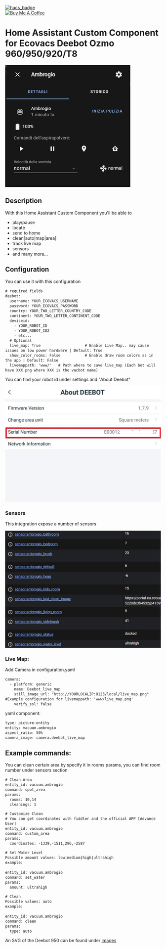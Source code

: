 [![hacs_badge](https://img.shields.io/badge/HACS-Default-orange.svg?style=for-the-badge)](https://github.com/custom-components/hacs)
<br><a href="https://www.buymeacoffee.com/4nd3rs" target="_blank"><img src="https://cdn.buymeacoffee.com/buttons/default-black.png" width="150px" height="35px" alt="Buy Me A Coffee" style="height: 35px !important;width: 150px !important;" ></a>

# Home Assistant Custom Component for Ecovacs Deebot Ozmo 960/950/920/T8

![Preview](images/prev.jpg)

## Description
With this Home Assistant Custom Component you'll be able to 
* play/pause
* locate
* send to home
* clean[auto|map|area]
* track live map
* sensors
* and many more...

## Configuration
You can use it with this configuration

```
# required fields
deebot:
  username: YOUR_ECOVACS_USERNAME
  password: YOUR_ECOVACS_PASSWORD
  country: YOUR_TWO_LETTER_COUNTRY_CODE
  continent: YOUR_TWO_LETTER_CONTINENT_CODE
  deviceid:
    - YOUR_ROBOT_ID
    - YOUR_ROBOT_ID2
    - etc...
  # Optional
  live_map: True                    # Enable Live Map.. may cause issues on low power hardware | Default: True
  show_color_rooms: False           # Enable draw room colors as in the app | Default: False
  livemappath: 'www/'   # Path where to save live_map (Each bot will have XXX.png where XXX is the vacbot name)
``` 

You can find your robot id under settings and "About Deebot"

![Preview](images/deviceid.jpg)

### Sensors
This integration expose a number of sensors

![Preview](images/sensors.jpg)

### Live Map:

Add Camera in configuration.yaml

```
camera:
  - platform: generic
    name: Deebot_live_map
    still_image_url: "http://YOURLOCALIP:8123/local/live_map.png" #Example configuration for livemappath: 'www/live_map.png'
    verify_ssl: false
```

yaml component:
```
type: picture-entity
entity: vacuum.ambrogio
aspect_ratio: 50%
camera_image: camera.deebot_live_map
```

## Example commands:
You can clean certain area by specify it in rooms params, you can find room number under sensors section

```
# Clean Area
entity_id: vacuum.ambrogio
command: spot_area
params:
  rooms: 10,14
  cleanings: 1
```

```
# Customize Clean
# You can get coordinates with fiddler and the official APP [Advance User]
entity_id: vacuum.ambrogio
command: custom_area
params:
  coordinates: -1339,-1511,296,-2587
```

```
# Set Water Level
Possible amount values: low|medium|high|ultrahigh
example:

entity_id: vacuum.ambrogio
command: set_water
params:
  amount: ultrahigh
```

```
# Clean
Possible values: auto
example:

entity_id: vacuum.ambrogio
command: clean
params:
  type: auto
```

An SVG of the Deebot 950 can be found under [images](images/deboot950.svg)
